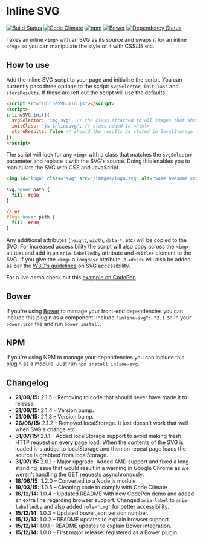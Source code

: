 # Inline SVG

[![Build Status](https://travis-ci.org/jonnyhaynes/inline-svg.svg?branch=master)](https://travis-ci.org/jonnyhaynes/inline-svg) [![Code Climate](https://codeclimate.com/github/jonnyhaynes/inline-svg/badges/gpa.svg)](https://codeclimate.com/github/jonnyhaynes/inline-svg) [![npm](https://img.shields.io/npm/v/inline-svg.svg)](https://www.npmjs.com/package/inline-svg) [![Bower](https://img.shields.io/bower/v/inline-svg.svg)](https://github.com/jonnyhaynes/inline-svg) [![Dependency Status](https://david-dm.org/jonnyhaynes/inline-svg.svg)](https://david-dm.org/jonnyhaynes/inline-svg)

Takes an inline `<img>` with an SVG as its source and swaps it for an inline `<svg>` so you can manipulate the style of it with CSS/JS etc.

## How to use

Add the Inline SVG script to your page and initialise the script. You can currently pass three options to the script: `svgSelector`, `initClass` and `storeResults`. If these are left out the script will use the defaults.

```html
<script src="inlineSVG.min.js"></script>
<script>
inlineSVG.init({
  svgSelector: 'img.svg', // the class attached to all images that should be inlined
  initClass: 'js-inlinesvg', // class added to <html>
  storeResults: false // should the results be stored in localStorage
});
</script>
```

The script will look for any `<img>` with a class that matches the `svgSelector` parameter and replace it with the SVG's source. Doing this enables you to manipulate the SVG with CSS and JavaScript. 

```html
<img id="logo" class="svg" src="/images/logo.svg" alt="Some awesome company" />
```

```css
svg:hover path {
  fill: #c00;
}

// or
#logo:hover path {
  fill: #c00;
}
```

Any additional attributes (`height`, `width`, `data-*`, etc) will be copied to the SVG. For increased accessibility the script will also copy across the `<img>` alt text and add in an `aria-labelledby` attribute and `<title>` element to the SVG. If you give the `<img>` a `longdesc` attribute, a `<desc>` will also be added as per the [W3C's guidelines](http://www.w3.org/TR/SVG-access/) on SVG accessibility.

For a live demo check out this [example on CodePen](http://codepen.io/jonnyhaynes/pen/VYqroO).

## Bower

If you're using [Bower](http://bower.io) to manage your front-end dependencies you can include this plugin as a component. Include `"inline-svg": "2.1.5"` in your `bower.json` file and run `bower install`.

## NPM
If you're using NPM to manage your dependencies you can include this plugin as a module. Just run `npm install inline-svg`.

## Changelog

- **21/09/15:** 2.1.5 – Removing to code that should never have made it to release.
- **21/09/15:** 2.1.4 – Version bump.
- **21/09/15:** 2.1.3 – Version bump.
- **26/08/15:** 2.1.2 – Removed localStorage. It just doesn't work that well when SVG's change etc.
- **31/07/15:** 2.1.1 – Added localStorage support to avoid making fresh HTTP request on every page load. When the contents of the SVG is loaded it is added to localStorage and then on repeat page loads the source is grabbed from localStorage.
- **31/07/15:** 2.0.1 - Major upgrade. Added AMD support and fixed a long standing issue that would result in a warning in Google Chrome as we weren't handling the GET requests asynchronously. 
- **18/06/15:** 1.2.0 – Converted to a Node.js module
- **19/03/15:** 1.0.5 – Cleaning code to comply with Code Climate
- **16/12/14:** 1.0.4 – Updated README with new CodePen demo and added an extra line regarding browser support. Changed `aria-label` to `aria-labelledby` and also added `role="img"` for better accessibility.
- **15/12/14:** 1.0.3 – Updated bower.json version number.
- **15/12/14:** 1.0.2 – README updates to explain browser support.
- **15/12/14:** 1.0.1 – README updates to explain Bower integration.
- **15/12/14:** 1.0.0 – First major release: registered as a Bower plugin.
